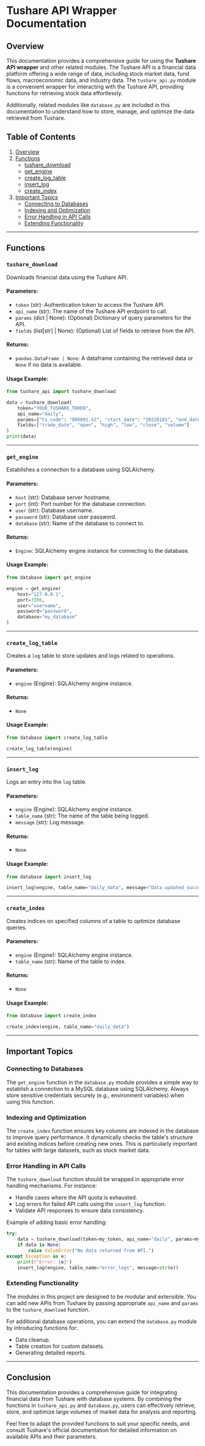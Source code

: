 # Tushare API Wrapper Documentation

## Overview

This documentation provides a comprehensive guide for using the **Tushare API wrapper** and other related modules. The Tushare API is a financial data platform offering a wide range of data, including stock market data, fund flows, macroeconomic data, and industry data. The `tushare_api.py` module is a convenient wrapper for interacting with the Tushare API, providing functions for retrieving stock data effortlessly.

Additionally, related modules like `database.py` are included in this documentation to understand how to store, manage, and optimize the data retrieved from Tushare.

## Table of Contents

1. [Overview](#overview)
2. [Functions](#functions)
   - [tushare_download](#tushare_download)
   - [get_engine](#get_engine)
   - [create_log_table](#create_log_table)
   - [insert_log](#insert_log)
   - [create_index](#create_index)
3. [Important Topics](#important-topics)
   - [Connecting to Databases](#connecting-to-databases)
   - [Indexing and Optimization](#indexing-and-optimization)
   - [Error Handling in API Calls](#error-handling-in-api-calls)
   - [Extending Functionality](#extending-functionality)

---

## Functions

### `tushare_download`

Downloads financial data using the Tushare API.

#### Parameters:
- `token` (str): Authentication token to access the Tushare API.
- `api_name` (str): The name of the Tushare API endpoint to call.
- `params` (dict | None): (Optional) Dictionary of query parameters for the API.
- `fields` (list[str] | None): (Optional) List of fields to retrieve from the API.

#### Returns:
- `pandas.DataFrame | None`: A dataframe containing the retrieved data or `None` if no data is available.

#### Usage Example:
```python
from tushare_api import tushare_download

data = tushare_download(
    token="YOUR_TUSHARE_TOKEN",
    api_name="daily",
    params={"ts_code": "000001.SZ", "start_date": "20220101", "end_date": "20220131"},
    fields=["trade_date", "open", "high", "low", "close", "volume"]
)
print(data)
```

---

### `get_engine`

Establishes a connection to a database using SQLAlchemy.

#### Parameters:
- `host` (str): Database server hostname.
- `port` (int): Port number for the database connection.
- `user` (str): Database username.
- `password` (str): Database user password.
- `database` (str): Name of the database to connect to.

#### Returns:
- `Engine`: SQLAlchemy engine instance for connecting to the database.

#### Usage Example:
```python
from database import get_engine

engine = get_engine(
    host="127.0.0.1",
    port=3306,
    user="username",
    password="password",
    database="my_database"
)
```

---

### `create_log_table`

Creates a `log` table to store updates and logs related to operations.

#### Parameters:
- `engine` (Engine): SQLAlchemy engine instance.

#### Returns:
- `None`

#### Usage Example:
```python
from database import create_log_table

create_log_table(engine)
```

---

### `insert_log`

Logs an entry into the `log` table.

#### Parameters:
- `engine` (Engine): SQLAlchemy engine instance.
- `table_name` (str): The name of the table being logged.
- `message` (str): Log message.

#### Returns:
- `None`

#### Usage Example:
```python
from database import insert_log

insert_log(engine, table_name="daily_data", message="Data updated successfully.")
```

---

### `create_index`

Creates indices on specified columns of a table to optimize database queries.

#### Parameters:
- `engine` (Engine): SQLAlchemy engine instance.
- `table_name` (str): Name of the table to index.

#### Returns:
- `None`

#### Usage Example:
```python
from database import create_index

create_index(engine, table_name="daily_data")
```

---

## Important Topics

### Connecting to Databases

The `get_engine` function in the `database.py` module provides a simple way to establish a connection to a MySQL database using SQLAlchemy. Always store sensitive credentials securely (e.g., environment variables) when using this function.

### Indexing and Optimization

The `create_index` function ensures key columns are indexed in the database to improve query performance. It dynamically checks the table's structure and existing indices before creating new ones. This is particularly important for tables with large datasets, such as stock market data.

### Error Handling in API Calls

The `tushare_download` function should be wrapped in appropriate error handling mechanisms. For instance:
- Handle cases where the API quota is exhausted.
- Log errors for failed API calls using the `insert_log` function.
- Validate API responses to ensure data consistency.

Example of adding basic error handling:
```python
try:
    data = tushare_download(token=my_token, api_name="daily", params=my_params)
    if data is None:
        raise ValueError("No data returned from API.")
except Exception as e:
    print(f"Error: {e}")
    insert_log(engine, table_name="error_logs", message=str(e))
```

### Extending Functionality

The modules in this project are designed to be modular and extensible. You can add new APIs from Tushare by passing appropriate `api_name` and `params` to the `tushare_download` function.

For additional database operations, you can extend the `database.py` module by introducing functions for:
- Data cleanup.
- Table creation for custom datasets.
- Generating detailed reports.

---

## Conclusion

This documentation provides a comprehensive guide for integrating financial data from Tushare with database systems. By combining the functions in `tushare_api.py` and `database.py`, users can effectively retrieve, store, and optimize large volumes of market data for analysis and reporting.

Feel free to adapt the provided functions to suit your specific needs, and consult Tushare's official documentation for detailed information on available APIs and their parameters.